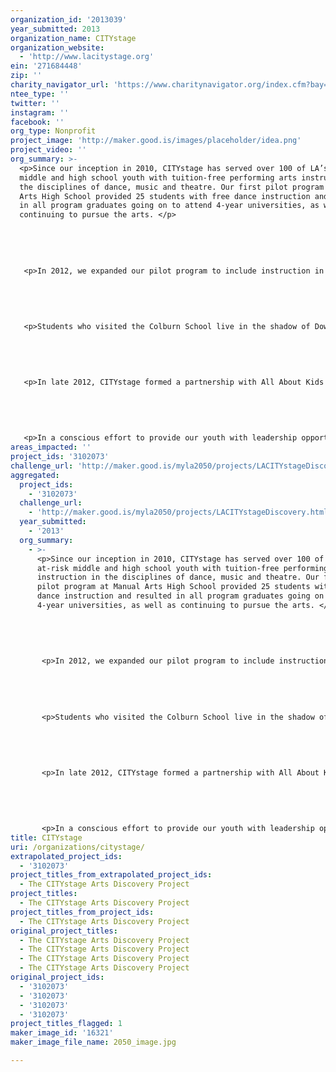 ```yaml
---
organization_id: '2013039'
year_submitted: 2013
organization_name: CITYstage
organization_website:
  - 'http://www.lacitystage.org'
ein: '271684448'
zip: ''
charity_navigator_url: 'https://www.charitynavigator.org/index.cfm?bay=search.profile&ein=271684448'
ntee_type: ''
twitter: ''
instagram: ''
facebook: ''
org_type: Nonprofit
project_image: 'http://maker.good.is/images/placeholder/idea.png'
project_video: ''
org_summary: >-
  <p>Since our inception in 2010, CITYstage has served over 100 of LA’s at-risk
  middle and high school youth with tuition-free performing arts instruction in
  the disciplines of dance, music and theatre. Our first pilot program at Manual
  Arts High School provided 25 students with free dance instruction and resulted
  in all program graduates going on to attend 4-year universities, as well as
  continuing to pursue the arts. </p>
   
   
   
   
   
   <p>In 2012, we expanded our pilot program to include instruction in all three performing arts disciplines for 35 students at Dr. Maya Angelou Community High School. CITYstage also ensured high-quality instruction by employing working professionals in the LA performing arts community. During an Arts Discovery pilot, 25 students were taken to a variety of events including youth stand-up comedy at The Improv, Hubbard Street Dance Chicago at the Ahmanson Theatre and music and dance performances at the Colburn School. </p>
   
   
   
   
   
   <p>Students who visited the Colburn School live in the shadow of Downtown LA, yet had never visited the cultural center of their own city — less than 3 miles from home. They marveled at the sight of LA’s skyline; the discipline and training required to develop the ballet dancer physique and enjoyed the opportunity to apply their newfound knowledge of classical ballet positions in their discussion of the performance.</p>
   
   
   
   
   
   <p>In late 2012, CITYstage formed a partnership with All About Kids to serve 50 additional children who are victims of domestic violence and abuse. With this partnership, mental health support was made a new priority for CITYstage. </p>
   
   
   
   
   
   <p>In a conscious effort to provide our youth with leadership opportunities, we have added a former graduate of the Manual Arts High CITYstage pilot program to our Board of Directors as the first Student Director. We believe that including students on our board empowers them to become the next generation of leaders and advocates of LA culture and art. The Student Director role also gives a powerful voice to our most important stakeholders — our students. We can only ensure the viability of our programs and build a lasting foundation for the arts if we actively listen to and address the needs of the communities we serve. </p>
areas_impacted: ''
project_ids: '3102073'
challenge_url: 'http://maker.good.is/myla2050/projects/LACITYstageDiscovery.html'
aggregated:
  project_ids:
    - '3102073'
  challenge_url:
    - 'http://maker.good.is/myla2050/projects/LACITYstageDiscovery.html'
  year_submitted:
    - '2013'
  org_summary:
    - >-
      <p>Since our inception in 2010, CITYstage has served over 100 of LAâ€™s
      at-risk middle and high school youth with tuition-free performing arts
      instruction in the disciplines of dance, music and theatre. Our first
      pilot program at Manual Arts High School provided 25 students with free
      dance instruction and resulted in all program graduates going on to attend
      4-year universities, as well as continuing to pursue the arts. </p>
       
       
       
       
       
       <p>In 2012, we expanded our pilot program to include instruction in all three performing arts disciplines for 35 students at Dr. Maya Angelou Community High School. CITYstage also ensured high-quality instruction by employing working professionals in the LA performing arts community. During an Arts Discovery pilot, 25 students were taken to a variety of events including youth stand-up comedy at The Improv, Hubbard Street Dance Chicago at the Ahmanson Theatre and music and dance performances at the Colburn School. </p>
       
       
       
       
       
       <p>Students who visited the Colburn School live in the shadow of Downtown LA, yet had never visited the cultural center of their own city â€“ less than 3 miles from home. They marveled at the sight of LAâ€™s skyline; the discipline and training required to develop the ballet dancer physique and enjoyed the opportunity to apply their newfound knowledge of classical ballet positions in their discussion of the performance.</p>
       
       
       
       
       
       <p>In late 2012, CITYstage formed a partnership with All About Kids to serve 50 additional children who are victims of domestic violence and abuse. With this partnership, mental health support was made a new priority for CITYstage. </p>
       
       
       
       
       
       <p>In a conscious effort to provide our youth with leadership opportunities, we have added a former graduate of the Manual Arts High CITYstage pilot program to our Board of Directors as the first Student Director. We believe that including students on our board empowers them to become the next generation of leaders and advocates of LA culture and art. The Student Director role also gives a powerful voice to our most important stakeholders â€“ our students. We can only ensure the viability of our programs and build a lasting foundation for the arts if we actively listen to and address the needs of the communities we serve. </p>
title: CITYstage
uri: /organizations/citystage/
extrapolated_project_ids:
  - '3102073'
project_titles_from_extrapolated_project_ids:
  - The CITYstage Arts Discovery Project
project_titles:
  - The CITYstage Arts Discovery Project
project_titles_from_project_ids:
  - The CITYstage Arts Discovery Project
original_project_titles:
  - The CITYstage Arts Discovery Project
  - The CITYstage Arts Discovery Project
  - The CITYstage Arts Discovery Project
  - The CITYstage Arts Discovery Project
original_project_ids:
  - '3102073'
  - '3102073'
  - '3102073'
  - '3102073'
project_titles_flagged: 1
maker_image_id: '16321'
maker_image_file_name: 2050_image.jpg

---
```

